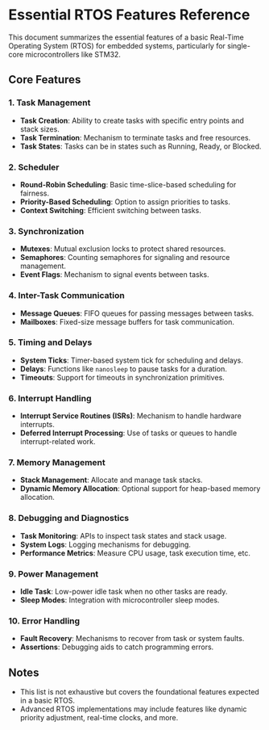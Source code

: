 # Essential RTOS Features Reference

This document summarizes the essential features of a basic Real-Time Operating System (RTOS) for embedded systems, particularly for single-core microcontrollers like STM32.

## Core Features

### 1. Task Management
- **Task Creation**: Ability to create tasks with specific entry points and stack sizes.
- **Task Termination**: Mechanism to terminate tasks and free resources.
- **Task States**: Tasks can be in states such as Running, Ready, or Blocked.

### 2. Scheduler
- **Round-Robin Scheduling**: Basic time-slice-based scheduling for fairness.
- **Priority-Based Scheduling**: Option to assign priorities to tasks.
- **Context Switching**: Efficient switching between tasks.

### 3. Synchronization
- **Mutexes**: Mutual exclusion locks to protect shared resources.
- **Semaphores**: Counting semaphores for signaling and resource management.
- **Event Flags**: Mechanism to signal events between tasks.

### 4. Inter-Task Communication
- **Message Queues**: FIFO queues for passing messages between tasks.
- **Mailboxes**: Fixed-size message buffers for task communication.

### 5. Timing and Delays
- **System Ticks**: Timer-based system tick for scheduling and delays.
- **Delays**: Functions like `nanosleep` to pause tasks for a duration.
- **Timeouts**: Support for timeouts in synchronization primitives.

### 6. Interrupt Handling
- **Interrupt Service Routines (ISRs)**: Mechanism to handle hardware interrupts.
- **Deferred Interrupt Processing**: Use of tasks or queues to handle interrupt-related work.

### 7. Memory Management
- **Stack Management**: Allocate and manage task stacks.
- **Dynamic Memory Allocation**: Optional support for heap-based memory allocation.

### 8. Debugging and Diagnostics
- **Task Monitoring**: APIs to inspect task states and stack usage.
- **System Logs**: Logging mechanisms for debugging.
- **Performance Metrics**: Measure CPU usage, task execution time, etc.

### 9. Power Management
- **Idle Task**: Low-power idle task when no other tasks are ready.
- **Sleep Modes**: Integration with microcontroller sleep modes.

### 10. Error Handling
- **Fault Recovery**: Mechanisms to recover from task or system faults.
- **Assertions**: Debugging aids to catch programming errors.

## Notes
- This list is not exhaustive but covers the foundational features expected in a basic RTOS.
- Advanced RTOS implementations may include features like dynamic priority adjustment, real-time clocks, and more.
